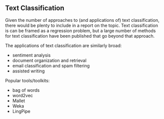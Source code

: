 ## Text Classification

Given the number of approaches to (and applications of) text classification, there would be plenty to include in a report on the topic. Text classification is can be framed as a regression problem, but a large number of methods for text classification have been published that go beyond that approach.

The applications of text classification are similarly broad:
- sentiment analysis
- document organization and retrieval
- email classification and spam filtering
- assisted writing

Popular tools/toolkits:
- bag of words
- word2vec
- Mallet
- Weka
- LingPipe
